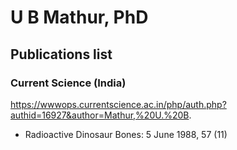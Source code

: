 # U B Mathur, PhD 

## Publications list

### Current Science (India) 
https://wwwops.currentscience.ac.in/php/auth.php?authid=16927&author=Mathur,%20U.%20B.

* Radioactive Dinosaur Bones:  5 June 1988, 57 (11)   
